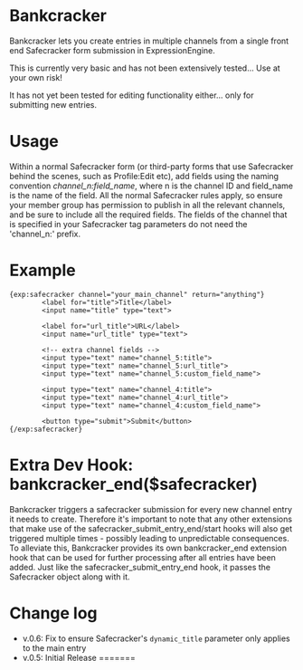 Bankcracker
===========

Bankcracker lets you create entries in multiple channels from a single front end Safecracker form submission in ExpressionEngine.

This is currently very basic and has not been extensively tested... Use at your own risk!

It has not yet been tested for editing functionality either... only for submitting new entries.

Usage
===========

Within a normal Safecracker form (or third-party forms that use Safecracker behind the scenes, such as Profile:Edit etc), add fields using the naming convention *channel_n:field_name*, where n is the channel ID and field_name is the name of the field. All the normal Safecracker rules apply, so ensure your member group has permission to publish in all the relevant channels, and be sure to include all the required fields. The fields of the channel that is specified in your Safecracker tag parameters do not need the 'channel_n:' prefix.

Example
===========

  	{exp:safecracker channel="your_main_channel" return="anything"}
			<label for="title">Title</label>
			<input name="title" type="text">

			<label for="url_title">URL</label>
			<input name="url_title" type="text">
			
			<!-- extra channel fields -->
			<input type="text" name="channel_5:title">
			<input type="text" name="channel_5:url_title">
			<input type="text" name="channel_5:custom_field_name">

			<input type="text" name="channel_4:title">
			<input type="text" name="channel_4:url_title">
			<input type="text" name="channel_4:custom_field_name">

			<button type="submit">Submit</button>
	{/exp:safecracker}

Extra Dev Hook: bankcracker_end($safecracker)
============================================

Bankcracker triggers a safecracker submission for every new channel entry it needs to create. Therefore it's important to note that any other extensions that make use of the safecracker_submit_entry_end/start hooks will also get triggered multiple times - possibly leading to unpredictable consequences. To alleviate this, Bankcracker provides its own bankcracker_end extension hook that can be used for further processing after all entries have been added. Just like the safecracker_submit_entry_end hook, it passes the Safecracker object along with it.

Change log
===========

* v.0.6: Fix to ensure Safecracker's <code>dynamic_title</code> parameter only applies to the main entry
* v.0.5: Initial Release
=======
